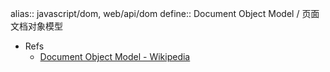 alias:: javascript/dom, web/api/dom
define:: Document Object Model / 页面文档对象模型

- Refs
  - [Document Object Model - Wikipedia](https://en.wikipedia.org/wiki/Document_Object_Model)